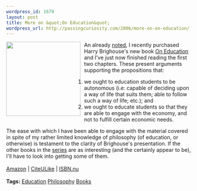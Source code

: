 ```yaml
--- 
wordpress_id: 1679
layout: post
title: More on &quot;On Education&quot;
wordpress_url: http://passingcuriosity.com/2006/more-on-on-education/
---
```

<img style="margin: 0pt 10px 5px 0pt; float: left; border: none; width: 200px;" src="http://images.amazon.com/images/P/0415327903.01._AA240_SCLZZZZZZZ_.jpg" alt="" border="0" />An already <a href="http://troacss.blogspot.com/2006/04/on-just-education.html">noted</a>, I recently purchased Harry Brighouse's new book <a class="title" href="http://www.routledge-ny.com/shopping_cart/products/product_detail.asp?sku=&isbn=0415327903&amp;amp;amp;amp;amp;parent_id=&pc=">On Education</a> and I've just now finished reading the first two chapters. These present arguments supporting the propositions that:<br /><ol><li>we ought to education students to be autonomous (i.e: capable of deciding upon a way of life that suits them; able to follow such a way of life; etc.); and</li><li>we ought to educate students so that they are able to engage with the economy, and not to fulfill certain economic needs.</li></ol>The ease with which I have been able to engage with the material covered in spite of my rather limited knowledge of philosophy (of education, or otherwise) is testament to the clarity of Brighouse's presentation. If the other books in the <a href="http://www.routledge-ny.com/shopping_cart/products/product_detail.asp?curTab=SERIES&id=&amp;series=1097&parent_id=&amp;sku=&isbn=0415327903&amp;pc=">series</a> are as interesting (and the certainly appear to be), I'll have to look into getting some of them.<br /><br /><a href="http://www.amazon.com/gp/product/0415327903/">Amazon</a> | <a href="http://www.citeulike.org/article/556574">CiteULike</a> | <a href="http://isbn.nu/0415327903">ISBN.nu</a><br /><br /><span class="tags"><strong>Tags:</strong> <a rel="tag" href="http:/del.icio.us/thsutton/logic">Education</a> <a rel="tag" href="http:/del.icio.us/thsutton/philosophy">Philosophy</a> <a rel="tag" href="http:/del.icio.us/thsutton/books">Books</a></span>
